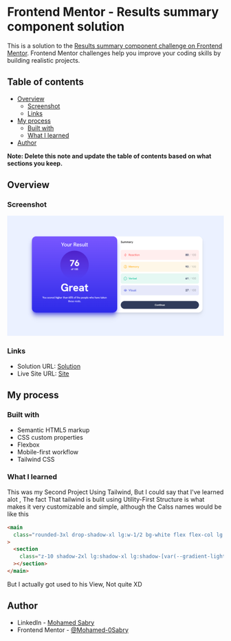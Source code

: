 # Frontend Mentor - Results summary component solution

This is a solution to the [Results summary component challenge on Frontend Mentor](https://www.frontendmentor.io/challenges/results-summary-component-CE_K6s0maV). Frontend Mentor challenges help you improve your coding skills by building realistic projects.

## Table of contents

- [Overview](#overview)
  - [Screenshot](#screenshot)
  - [Links](#links)
- [My process](#my-process)
  - [Built with](#built-with)
  - [What I learned](#what-i-learned)
- [Author](#author)

**Note: Delete this note and update the table of contents based on what sections you keep.**

## Overview

### Screenshot

![](./Screenshot.png)

### Links

- Solution URL: [Solution](https://github.com/Mohamed-0Sabry/Results-summary-component)
- Live Site URL: [Site](https://mohamed-0sabry.github.io/Responsive-Results-summary-component/)

## My process

### Built with

- Semantic HTML5 markup
- CSS custom properties
- Flexbox
- Mobile-first workflow
- Tailwind CSS

### What I learned

This was my Second Project Using Tailwind, But I could say that I've learned alot , The fact That tailwind is bulit using Utility-First Structure is what makes it very customizable and simple, although the Calss names would be like this

```html
<main
  class="rounded-3xl drop-shadow-xl lg:w-1/2 bg-white flex flex-col lg:flex-row lg:relative lg:top-1/2 lg:left-1/2 lg:translate-y-1/2 lg:-translate-x-1/2"
>
  <section
    class="z-10 shadow-2xl lg:shadow-xl lg:shadow-[var(--gradient-lightRoyalBlue-lowerOpacity)] lg:hover:shadow-xl lg:hover:shadow-[var(--gradient-lightSlateBlue)] shadow-[var(--gradient-lightRoyalBlue-lowerOpacity)] rounded-xl lg:rounded-3xl flex-1 basis-1/2 left items-center py-7 px-12 text-white flex flex-col text-center gap-4"
  ></section>
</main>
```

But I actually got used to his View, Not quite XD

## Author

- LinkedIn - [Mohamed Sabry](https://www.linkedin.com/in/mohamed-sabry-eng/)
- Frontend Mentor - [@Mohamed-0Sabry](https://www.frontendmentor.io/profile/Mohamed-0Sabry)
